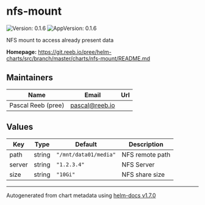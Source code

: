# nfs-mount

![Version: 0.1.6](https://img.shields.io/badge/Version-0.1.6-informational?style=flat-square) ![AppVersion: 0.1.6](https://img.shields.io/badge/AppVersion-0.1.6-informational?style=flat-square)

NFS mount to access already present data

**Homepage:** <https://git.reeb.io/pree/helm-charts/src/branch/master/charts/nfs-mount/README.md>

## Maintainers

| Name | Email | Url |
| ---- | ------ | --- |
| Pascal Reeb (pree) | pascal@reeb.io |  |

## Values

| Key | Type | Default | Description |
|-----|------|---------|-------------|
| path | string | `"/mnt/data01/media"` | NFS remote path |
| server | string | `"1.2.3.4"` | NFS Server |
| size | string | `"10Gi"` | NFS share size |

----------------------------------------------
Autogenerated from chart metadata using [helm-docs v1.7.0](https://github.com/norwoodj/helm-docs/releases/v1.7.0)
